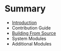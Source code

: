 # Summary

* [Introduction](README.md)
* Contribution Guide
* [Building From Source](building_from_source.md)
* System Modules
* Additional Modules

